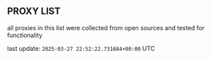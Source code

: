 ## PROXY LIST

all proxies in this list were collected from open sources and tested for functionality

last update: `2025-03-27 22:52:22.731684+00:00` UTC